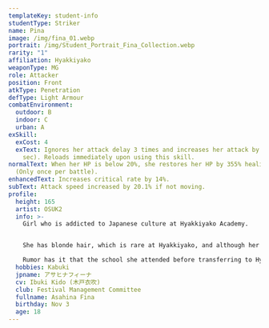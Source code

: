 ```yaml
---
templateKey: student-info
studentType: Striker
name: Pina
image: /img/fina_01.webp
portrait: /img/Student_Portrait_Fina_Collection.webp
rarity: "1"
affiliation: Hyakkiyako
weaponType: MG
role: Attacker
position: Front
atkType: Penetration
defType: Light Armour
combatEnvironment:
  outdoor: B
  indoor: C
  urban: A
exSkill:
  exCost: 4
  exText: Ignores her attack delay 3 times and increases her attack by 29.1% (30
    sec). Reloads immediately upon using this skill.
normalText: When her HP is below 20%, she restores her HP by 355% healing power
  (Only once per battle).
enhancedText: Increases critical rate by 14%.
subText: Attack speed increased by 20.1% if not moving.
profile:
  height: 165
  artist: OSUK2
  info: >-
    Girl who is addicted to Japanese culture at Hyakkiyako Academy.


    She has blonde hair, which is rare at Hyakkiyako, and although her Japanese is inexperienced, her energetic and positive personality makes her easy to get along with everyone.

    Rumor has it that the school she attended before transferring to Hyakkiyako was an incredibly prestigious school in the West.
  hobbies: Kabuki
  jpname: アサヒナフィーナ
  cv: Ibuki Kido (木戸衣吹)
  club: Festival Management Committee
  fullname: Asahina Fina
  birthday: Nov 3
  age: 18
---
```

